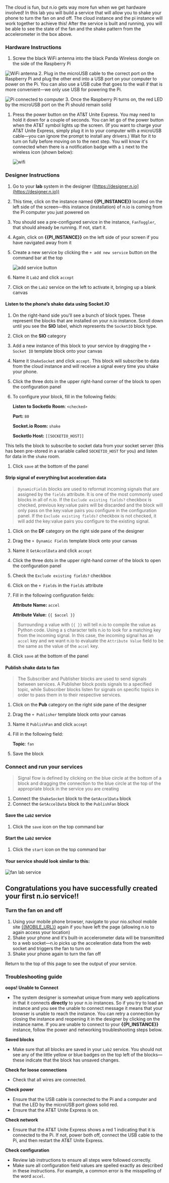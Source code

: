 The cloud is fun, but n.io gets way more fun when we get hardware involved! In this lab you will build a service that will allow you to shake your phone to turn the fan on and off. The cloud instance and the pi instance will work together to achieve this! After the service is built and running, you will be able to see the state of the fan and the shake pattern from the accelerometer in the box above.

### Hardware Instructions
1. Screw the black WiFi antenna into the black Panda Wireless dongle on the side of the Raspberry Pi

![WiFi antenna](./img/instructions/panda.jpg)
2. Plug in the microUSB cable to the correct port on the Raspberry Pi and plug the other end into a USB port on your computer to power on the Pi. You can also use a USB cube that goes to the wall if that is more convenient—we only use USB for powering the Pi.


![Pi connected to computer](./img/instructions/pi.jpg)
3. Once the Raspberry Pi turns on, the red LED by the microUSB port on the Pi should remain solid

1. Press the power button on the AT&T Unite Express. You may need to hold it down for a couple of seconds. You can let go of the power button when the AT&T symbol lights up the screen. (If you want to charge your AT&T Unite Express, simply plug it in to your computer with a microUSB cable—you can ignore the prompt to install any drivers.) Wait for it to turn on fully before moving on to the next step. You will know it's connected when there is a notification badge with a `1` next to the wireless icon (shown below):

     ![wifi](./img/instructions/att-express.png)

### Designer Instructions
1. Go to your **lab** system in the designer ([https://designer.n.io](https://designer.n.io))
1. This time, click on the instance named **{{PI_INSTANCE}}** located on the left side of the screen—this instance (installation) of n.io is coming from the Pi computer you just powered on
1. You should see a pre-configured service in the instance, `FanToggler`, that should already be running. If not, start it.
1. Again, click on **{{PI_INSTANCE}}** on the left side of your screen if you have navigated away from it
1. Create a new service by clicking the `+ add new service` button on the command bar at the top

     ![add service button](./img/instructions/add-service.png)

1. Name it `Lab2` and click `accept`
1. Click on the `Lab2` service on the left to activate it, bringing up a blank canvas

#### Listen to the phone’s shake data using Socket.IO

1. On the right-hand side you'll see a bunch of block types. These represent the blocks that are installed on your n.io instance. Scroll down until you see the **SIO** label, which represents the `SocketIO` block type.
1. Click on the **SIO** category
1. Add a new instance of this block to your service by dragging the `+ Socket IO` template block onto your canvas
1. Name it `ShakeSocket` and click `accept`. This block will subscribe to data from the cloud instance and will receive a signal every time you shake your phone.

1. Click the three dots in the upper right-hand corner of the block to open the configuration panel

1. To configure your block, fill in the following fields:

     **Listen to SocketIo Room**: `<checked>`

     **Port:** `80`

     **Socket.io Room:** `shake`

     **SocketIo Host:** `[[SOCKETIO_HOST]]`

  This tells the block to subscribe to socket data from your socket server (this has been pre-stored in a variable called `SOCKETIO_HOST` for you) and listen for data in the `shake` room.

1. Click `save` at the bottom of the panel

#### Strip signal of everything but acceleration data
>`DynamicFields` blocks are used to reformat incoming signals that are assigned by the `fields` attribute. It is one of the most commonly used blocks in all of n.io. If the `Exclude existing fields?` checkbox is checked, previous key:value pairs will be discarded and the block will only pass on the key:value pairs you configure in the configuration panel. If the `Exclude existing fields?` checkbox is not checked, it will add the key:value pairs you configure to the existing signal.

  1. Click on the **DF** category on the right side pane of the designer
  1. Drag the `+ Dynamic Fields` template block onto your canvas
  1. Name it `GetAccelData` and click `accept`
  1. Click the three dots in the upper right-hand corner of the block to open the configuration panel
  1. Check the `Exclude existing fields?` checkbox
  1. Click on the `+ Fields` in the `Fields` attribute
  1. Fill in the following configuration fields:

       **Attribute Name:** `accel`

       **Attribute Value:** `{{ $accel }}`
  >Surrounding a value with `{{ }}` will tell n.io to compile the value as Python code. Using a `$` character tells n.io to look for a matching key from the incoming signal. In this case, the incoming signal has an `accel` key and we want n.io to evaluate the `Attribute Value` field to be the same as the value of the `accel` key.

  8. Click `save` at the bottom of the panel

#### Publish shake data to fan
>The Subscriber and Publisher blocks are used to send signals between services. A Publisher block posts signals to a specified topic, while Subscriber blocks listen for signals on specific topics in order to pass them in to their respective services.

  1. Click on the **Pub** category on the right side pane of the designer
  1. Drag the `+ Publisher` template block onto your canvas
  1. Name it `PublishFan` and click `accept`
  1. Fill in the following field:

       **Topic**: `fan`
  6. Save the block

### Connect and run your services
>Signal flow is defined by clicking on the blue circle at the bottom of a block and dragging the connection to the blue circle at the top of the appropriate block in the service you are creating

1. Connect the `ShakeSocket` block to the `GetAccelData` block
1. Connect the `GetAccelData` block to the `PublishFan` block

#### Save the `Lab2` service

1. Click the `save` icon on the top command bar

#### Start the `Lab2` service

1. Click the `start` icon on the top command bar

#### Your service should look similar to this:

![fan lab service](./img/instructions/fan-service.png)

## Congratulations you have successfully created your first n.io service!!

### Turn the fan on and off

1. Using your mobile phone browser, navigate to your nio.school mobile site [{{MOBILE_URL}}]({{MOBILE_URL}}) again if you have left the page (allowing n.io to again access your location)
1. Shake your phone and it's built-in accelerometer data will be transmitted to a web socket—n.io picks up the acceleration data from the web socket and triggers the fan to turn on
1. Shake your phone again to turn the fan off

Return to the top of this page to see the output of your service.

### Troubleshooting guide

**oops! Unable to Connect**
* The system designer is somewhat unique from many web applications in that it connects **directly** to your n.io instances. So if you try to load an instance and you see the unable to connect message it means that your browser is unable to reach the instance. You can retry a connection by closing the instance and reopening it in the designer by clicking on the instance name. If you are unable to connect to your **{{PI_INSTANCE}}** instance, follow the power and networking troubleshooting steps below.

**Saved blocks**
* Make sure that all blocks are saved in your `Lab2` service. You should not see any of the little yellow or blue badges on the top left of the blocks—these indicate that the block has unsaved changes.

**Check for loose connections**
* Check that all wires are connected.

**Check power**
* Ensure that the USB cable is connected to the Pi and a computer and that the LED by the microUSB port glows solid red.
* Ensure that the AT&T Unite Express is on.

**Check network**
* Ensure that the AT&T Unite Express shows a red 1 indicating that it is connected to the Pi. If not, power both off, connect the USB cable to the Pi, and then restart the AT&T Unite Express.

**Check configuration**
* Review lab instructions to ensure all steps were followed correctly.
* Make sure all configuration field values are spelled exactly as described in these instructions. For example, a common error is the misspelling of the word `accel`.
